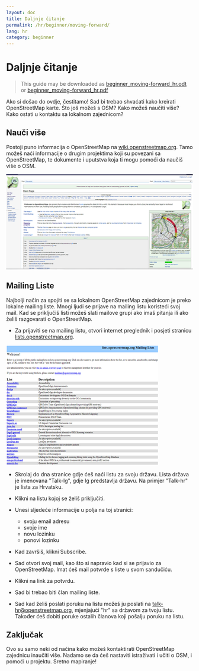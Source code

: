 ```yaml
---
layout: doc
title: Daljnje čitanje
permalink: /hr/beginner/moving-forward/
lang: hr
category: beginner
---
```


Daljnje čitanje
===============

> This guide may be downloaded as [beginner_moving-forward_hr.odt](/files/beginner_moving-forward_hr.odt) or [beginner_moving-forward_hr.pdf](/files/beginner_moving-forward_hr.pdf)  

Ako si došao do ovdje, čestitamo! Sad bi trebao shvaćati kako kreirati OpenStreetMap karte. Što još možeš s OSM? Kako možeš naučiti više? Kako ostati u kontaktu sa lokalnom zajednicom?

Nauči više
----------

Postoji puno informacija o OpenStreetMap na
[wiki.openstreetmap.org](http://wiki.openstreetmap.org/). Tamo možeš naći informacije o drugim projektima koji su povezani sa OpenStreetMap, te dokumente i uputstva koja ti mogu pomoći da naučiš više o OSM.

![Wiki][]

<!-- also more info on this site once it is prepared -->

Mailing Liste
-------------

Najbolji način za spojiti se sa lokalnom OpenStreetMap zajednicom je preko lokalne mailing liste. Mnogi ljudi se prijave na mailing listu koristeći svoj mail. Kad se priključiš listi možeš slati mailove grupi ako imaš pitanja ili ako želiš razgovarati o OpenStreetMap.

-   Za prijaviti se na mailing listu, otvori internet preglednik
    i posjeti stranicu
    [lists.openstreetmap.org](http://lists.openstreetmap.org/).    


![Mailing list][]

-   Skrolaj do dna stranice gdje ćeš naći listu za svoju državu.
    Lista država je imenovana "Talk-lg", gdje lg predstavlja državu.
    Na primjer "Talk-hr" je lista za Hrvatsku.
-   Klikni na listu kojoj se želiš priključiti.
-   Unesi sljedeće informacije u polja na toj stranici:
    
    -   svoju email adresu
    -   svoje ime
    -   novu lozinku
    -   ponovi lozinku

-   Kad završiš, klikni Subscribe.
-   Sad otvori svoj mail, kao što si napravio kad si se prijavio za 
    OpenStreetMap. Imat ćeš mail potvrde s liste u svom sandučiću.
-   Klikni na link za potvrdu.
-   Sad bi trebao biti član mailing liste.
-   Sad kad želiš poslati poruku na listu možeš ju poslati na 
    [talk-hr@openstreetmap.org](mailto:talk-hr@openstreetmap.org),
    mjenjajući "hr" sa državom za tvoju listu. Također ćeš dobiti poruke 
    ostalih članova koji pošalju poruku na listu.

<!-- maybe expand and put this back later
MapOSMatic
----------

One such project is called MapOSMatic, which you can access through your
internet browser at [maposmatic.org](http://www.maposmatic.org/). This
is a simple tool for printing a map of any area you choose. It will
automatically create the map, along with a grid over the map, and an
index of locations that are included in the area.

![MapOSMatic][]
-->


Zaključak
-------

Ovo su samo neki od načina kako možeš kontaktirati OpenStreetMap zajednicu inaučiti više. Nadamo se da ćeš nastaviti istraživati i učiti o OSM, i pomoći u projektu.
Sretno mapiranje!

[MapOSMatic]: /images/en/beginner/08_moving-forward/en_beg_08_moving-forward_image00_maposmatic-homepage.png
[Wiki]: /images/en/beginner/08_moving-forward/en_beg_08_moving-forward_image01_osm-wiki.png
[Mailing list]: /images/en/beginner/08_moving-forward/en_beg_08_moving-forward_image02_osm-mailing-lists.png
